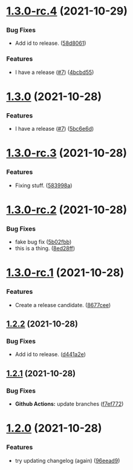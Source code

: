 # [1.3.0-rc.4](https://github.com/yozepi/semantic-release-dotnet/compare/v1.3.0-rc.3...v1.3.0-rc.4) (2021-10-29)


### Bug Fixes

* Add id to release. ([58d8061](https://github.com/yozepi/semantic-release-dotnet/commit/58d8061f8f9f7f9355633621cc7466465dd1b93b))


### Features

* I have a release ([#7](https://github.com/yozepi/semantic-release-dotnet/issues/7)) ([4bcbd55](https://github.com/yozepi/semantic-release-dotnet/commit/4bcbd555698ee0e60004cbced646ef90dbbdee0e))

# [1.3.0](https://github.com/yozepi/semantic-release-dotnet/compare/v1.2.2...v1.3.0) (2021-10-28)


### Features

* I have a release ([#7](https://github.com/yozepi/semantic-release-dotnet/issues/7)) ([5bc6e6d](https://github.com/yozepi/semantic-release-dotnet/commit/5bc6e6d124559a2bb989f702f380cf43d0c8186f))

# [1.3.0-rc.3](https://github.com/yozepi/semantic-release-dotnet/compare/v1.3.0-rc.2...v1.3.0-rc.3) (2021-10-28)


### Features

* Fixing stuff. ([583998a](https://github.com/yozepi/semantic-release-dotnet/commit/583998a8935c3734bbc5ce5f06e3cc6cf3a12bd3))
# [1.3.0-rc.2](https://github.com/yozepi/semantic-release-dotnet/compare/v1.3.0-rc.1...v1.3.0-rc.2) (2021-10-28)


### Bug Fixes

* fake bug fix ([5b02fbb](https://github.com/yozepi/semantic-release-dotnet/commit/5b02fbb4a29054d62e926808b3208541265dc322))
* this is a thing. ([8ed28ff](https://github.com/yozepi/semantic-release-dotnet/commit/8ed28ff71d047da15739ef5131d4b8024a7ee0d6))

# [1.3.0-rc.1](https://github.com/yozepi/semantic-release-dotnet/compare/v1.2.2...v1.3.0-rc.1) (2021-10-28)


### Features

* Create a release candidate. ([8677cee](https://github.com/yozepi/semantic-release-dotnet/commit/8677ceeca7fc9819c434ca0687d14f5126da609f))

## [1.2.2](https://github.com/yozepi/semantic-release-dotnet/compare/v1.2.1...v1.2.2) (2021-10-28)


### Bug Fixes

* Add id to release. ([d441a2e](https://github.com/yozepi/semantic-release-dotnet/commit/d441a2ead843f206f4444e6873c8d3b4b18398dd))

## [1.2.1](https://github.com/yozepi/semantic-release-dotnet/compare/v1.2.0...v1.2.1) (2021-10-28)


### Bug Fixes

* **Github Actions:** update branches ([f7ef772](https://github.com/yozepi/semantic-release-dotnet/commit/f7ef772e52fa50dbb3963a6a6aa25befb81923f1))

# [1.2.0](https://github.com/yozepi/semantic-release-dotnet/compare/v1.1.0...v1.2.0) (2021-10-28)


### Features

* try updating changelog (again) ([96eead9](https://github.com/yozepi/semantic-release-dotnet/commit/96eead9434bc51e9d12727632bc904ee8fc037a8))
